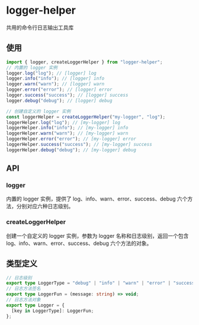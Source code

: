 # logger-helper

共用的命令行日志输出工具库

## 使用

```ts
import { logger, createLoggerHelper } from "logger-helper";
// 内置的 logger 实例
logger.log("log"); // [logger] log
logger.info("info"); // [logger] info
logger.warn("warn"); // [logger] warn
logger.error("error"); // [logger] error
logger.success("success"); // [logger] success
logger.debug("debug"); // [logger] debug

// 创建自定义的 logger 实例
const loggerHelper = createLoggerHelper("my-logger", "log");
loggerHelper.log("log"); // [my-logger] log
loggerHelper.info("info"); // [my-logger] info
loggerHelper.warn("warn"); // [my-logger] warn
loggerHelper.error("error"); // [my-logger] error
loggerHelper.success("success"); // [my-logger] success
loggerHelper.debug("debug"); // [my-logger] debug
```

## API

### logger

内置的 logger 实例，提供了 log、info、warn、error、success、debug 六个方法，分别对应六种日志级别。

### createLoggerHelper

创建一个自定义的 logger 实例，参数为 logger 名称和日志级别，返回一个包含 log、info、warn、error、success、debug 六个方法的对象。

## 类型定义
```ts
// 日志级别
export type LoggerType = "debug" | "info" | "warn" | "error" | "success" | "log";
// 日志方法签名
export type LoggerFun = (message: string) => void;
// 日志方法对象
export type Logger = {
  [key in LoggerType]: LoggerFun;
};
```